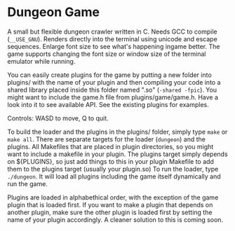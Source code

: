 # Dungeon Game
A small but flexible dungeon crawler written in C. Needs GCC to compile (`__USE_GNU`). Renders directly into the terminal using unicode and escape sequences. Enlarge font size to see what's happening ingame better. The game supports changing the font size or window size of the terminal emulator while running.

You can easily create plugins for the game by putting a new folder into plugins/ with the name of your plugin and then compiling your code into a shared library placed inside this folder named "<plugin name>.so" (`-shared -fpic`).
You might want to include the game.h file from plugins/game/game.h. Have a look into it to see available API. See the existing plugins for examples.

Controls: WASD to move, Q to quit.

To build the loader and the plugins in the plugins/ folder, simply type `make` or `make all`. There are separate targets for the loader (`dungeon`) and the plugins. All Makefiles that are placed in plugin directories, so you might want to include a makefile in your plugin. The plugins target simply depends on ${PLUGINS}, so just add things to this in your plugin Makefile to add them to the plugins target (usually your plugin.so) 
To run the loader, type `./dungeon`. It will load all plugins including the game itself dynamically and run the game.

Plugins are loaded in alphabethical order, with the exception of the game plugin that is loaded first. If you want to make a plugin that depends on another plugin, make sure the other plugin is loaded first by setting the name of your plugin accordingly. A cleaner solution to this is coming soon.
